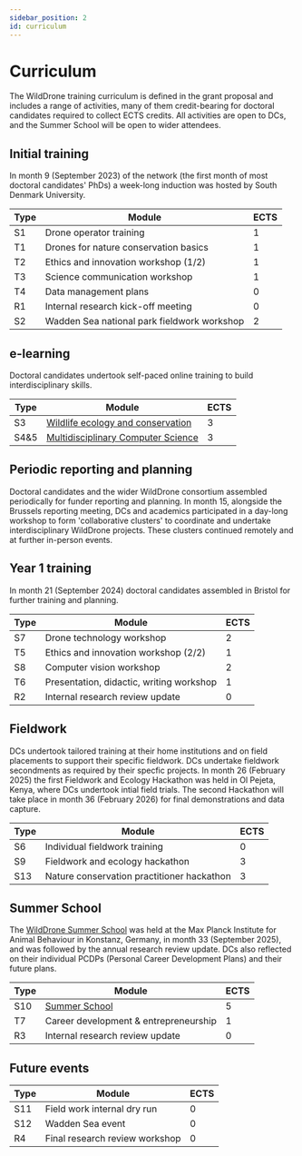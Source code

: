 ```yaml
---
sidebar_position: 2
id: curriculum
---
```


# Curriculum

The WildDrone training curriculum is defined in the grant proposal and includes a range of activities, many of them credit-bearing for doctoral candidates required to collect ECTS credits. All activities are open to DCs, and the Summer School will be open to wider attendees. 

## Initial training

In month 9 (September 2023) of the network (the first month of most doctoral candidates' PhDs) a week-long induction was hosted by South Denmark University.

| Type  | Module                                            | ECTS  |
| ----- | ------------------------------------------------- | ----- |
| S1    | Drone operator training                           | 1     |
| T1    | Drones for nature conservation basics             | 1     |
| T2    | Ethics and innovation workshop (1/2)              | 1     |
| T3    | Science communication workshop                    | 1     |
| T4    | Data management plans                             | 0     |
| R1    | Internal research kick-off meeting                | 0     |
| S2    | Wadden Sea national park fieldwork workshop       | 2     |

## e-learning

Doctoral candidates undertook self-paced online training to build interdisciplinary skills.

| Type  | Module                                            | ECTS  |
| ----- | ------------------------------------------------- | ----- |
| S3    | [Wildlife ecology and conservation](courses/S3)   | 3     |
| S4&5  | [Multidisciplinary Computer Science](courses/S4)  | 3     |

## Periodic reporting and planning

Doctoral candidates and the wider WildDrone consortium assembled periodically for funder reporting and planning. In month 15, alongside the Brussels reporting meeting, DCs and academics participated in a day-long workshop to form 'collaborative clusters' to coordinate and undertake interdisciplinary WildDrone projects. These clusters continued remotely and at further in-person events.

## Year 1 training

In month 21 (September 2024) doctoral candidates assembled in Bristol for further training and planning. 

| Type  | Module                                            | ECTS  |
| ----- | ------------------------------------------------- | ----- |
| S7    | Drone technology workshop                         | 2     |
| T5    | Ethics and innovation workshop (2/2)              | 1     |
| S8    | Computer vision workshop                          | 2     |
| T6    | Presentation, didactic, writing workshop          | 1     |
| R2    | Internal research review update                   | 0     |

## Fieldwork

DCs undertook tailored training at their home institutions and on field placements to support their specific fieldwork. DCs undertake fieldwork secondments as required by their specfic projects. In month 26 (February 2025) the first Fieldwork and Ecology Hackathon was held in Ol Pejeta, Kenya, where DCs undertook intial field trials. The second Hackathon will take place in month 36 (February 2026) for final demonstrations and data capture.

| Type  | Module                                            | ECTS  |
| ----- | ------------------------------------------------- | ----- |
| S6    | Individual fieldwork training                     | 0     |
| S9    | Fieldwork and ecology hackathon                   | 3     |
| S13   | Nature conservation practitioner hackathon        | 3     |

## Summer School

The [WildDrone Summer School](summer-school/overview) was held at the Max Planck Institute for Animal Behaviour in Konstanz, Germany, in month 33 (September 2025), and was followed by the annual research review update. DCs also reflected on their individual PCDPs (Personal Career Development Plans) and their future plans.

| Type  | Module                                            | ECTS  |
| ----- | ------------------------------------------------- | ----- |
| S10   | [Summer School](summer-school/overview)                    | 5     |
| T7    | Career development & entrepreneurship             | 1     |
| R3    | Internal research review update                   | 0     |

## Future events

| Type  | Module                                            | ECTS  |
| ----- | ------------------------------------------------- | ----- |
| S11   | Field work internal dry run                       | 0     |
| S12   | Wadden Sea event                                  | 0     |
| R4    | Final research review workshop                    | 0     |
